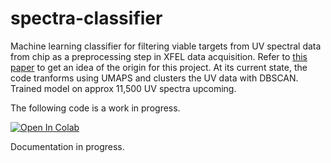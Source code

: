 # spectra-classifier
Machine learning classifier for filtering viable targets from UV spectral data from chip as a preprocessing step in XFEL data acquisition. Refer to [this paper](https://scripts.iucr.org/cgi-bin/paper?gm5046) to get an idea of the origin for this project. At its current state, the code tranforms using UMAPS and clusters the UV data with DBSCAN. Trained model on approx 11,500 UV spectra upcoming.

The following code is a work in progress.

[![Open In Colab](https://colab.research.google.com/assets/colab-badge.svg)](https://colab.research.google.com/github/remiBoudreau/spectra-classifier/blob/main/spectra_classifier.ipynb)

Documentation in progress.
